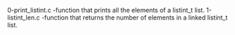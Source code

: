 0-print_listint.c -function that prints all the elements of a listint_t list.
1-listint_len.c -function that returns the number of elements in a linked listint_t list.
